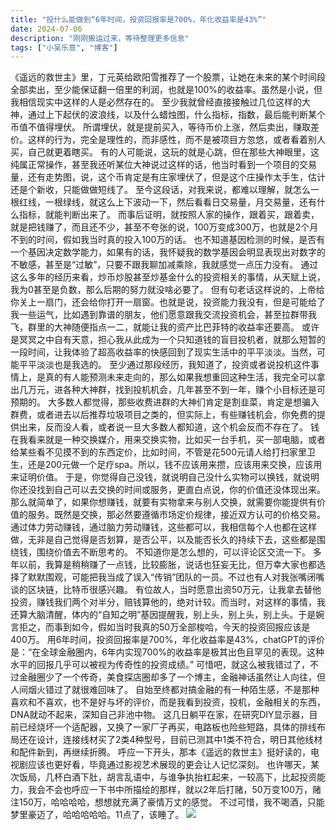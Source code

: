 ```yaml
---
title: "投什么能做到“6年时间，投资回报率是700%，年化收益率是43%”"
date: 2024-07-06
description: "刚刚搬运过来，等待整理更多信息"
tags: ["小吴乐意", "博客"]
---
```


《遥远的救世主》里，丁元英给欧阳雪推荐了一个股票，让她在未来的某个时间段全部卖出，至少能保证翻一倍里的利润，也就是100%的收益率。虽然是小说，但我相信现实中这样的人是必然存在的。
至少我就曾经直接接触过几位这样的大神，通过上下起伏的波浪线，以及什么蜡烛图，什么指标，指数，最后能判断某个币值不值得埋伏。
所谓埋伏，就是提前买入，等待币价上涨，然后卖出，赚取差价。这样的行为，完全是理性的，而非感性，而不是被项目方忽悠，或者看着别人买，自己就更着瞎买。
有的人可能说，这玩的就是心跳，但在那些大神眼里，这纯属正常操作，甚至我还听某位大神说过这样的话，他当时看到一个项目的交易量，还有走势图，说，这个币肯定是有庄家埋伏了，但是这个庄操作太手生，估计还是个新收，只能做做短线了。
至今这段话，对我来说，都难以理解，就怎么一根红线，一根绿线，就这么上下波动一下，然后看看日交易量，月交易量，还有什么指标，就能判断出来了。
而事后证明，就按照人家的操作，跟着买，跟着卖，就是把钱赚了，而且还不少，甚至不夸张的说，100万变成300万，也就是2个月不到的时间，假如我当时真的投入100万的话。
也不知道基因检测的时候，是否有一个基因决定数学能力，如果有的话，我怀疑我的数学基因会明显表现出对数字的不敏感，甚至是“过敏”，只要不跟我聊加减乘除，我就感觉一点压力没有。
通过这么多年的经历来看，炒币炒股甚至炒基金什么的投资相关的事情，从天赋上说，我为0甚至是负数，那么后期的努力就没啥必要了。
但有句老话这样说的，上帝给你关上一扇门，还会给你打开一扇窗。也就是说，投资能力我没有，但是可能给了我一些运气，比如遇到靠谱的朋友，他们愿意跟我交流投资机会，甚至拉群带我飞，群里的大神随便指点一二，就能让我的资产比巴菲特的收益率还要高。
或许是冥冥之中自有天意，担心我从此成为一个只知道钱的盲目投机者，就那么短暂的一段时间，让我体验了超高收益率的快感回到了现实生活中的平平淡淡。当然，可能平平淡淡也是我选的。
至少通过那段经历，我知道了，投资或者说投机这件事情上，是真的有人能预测未来走向的，那么如果我想重回这种生活，我完全可以拿出几万元，进各种大神群，找到投机机会，几年甚至不到一年，赚个小目标还是可预期的。
大多数人都觉得，那些收费进群的大神们肯定是割韭菜，肯定是想骗入群费，或者进去以后推荐垃圾项目之类的，但实际上，有些赚钱机会，你免费的提供出来，反而没人看，或者说一旦大多数人都知道，这个机会反而不存在了。
钱在我看来就是一种交换媒介，用来交换实物，比如买一台手机，买一部电脑，或者给某些看不见摸不到的东西定价，比如时间，不管是花500元请人给打扫家里卫生，还是200元做一个足疗spa。所以，钱不应该用来攒，应该用来交换，应该用来证明价值。
于是，你觉得自己没钱，就说明自己没什么实物可以换钱，就说明你还没找到自己可以去交换的时间或服务，更直白点说，你的价值还没体现出来。
那么就简单了，如果你想赚钱，就要有实物拿来与别人交换，就需要你能提供有价值的服务。既然是交换，那必然要遵循市场定价规律，接近双方认可的价格交易。
通过体力劳动赚钱，通过脑力劳动赚钱，这些都可以，我相信每个人也都在这样做，无非是自己觉得是否划算，是否公平，以及能否长久的持续下去，这些都是围绕钱，围绕价值去不断思考的。
不知道你是怎么想的，可以评论区交流一下。
多年以前，我算是稍稍赚了一点钱，比较膨胀，说话也狂妄无比，但万幸大家也都选择了默默围观，可能把我当成了误入“传销”团队的一员。不过也有人对我张嘴闭嘴谈的区块链，比特币很感兴趣。
有位故人，当时愿意出资50万元，让我拿去替他投资，赚钱我们两个对半分，赔钱算他的，绝对计较。而当时，对这样的事情，我还算大脑清醒，体内的“自知之明”基因提醒我，别上头，别上头，别上头。于是婉言拒之，而事到如今，假如当时我真的50万全部梭哈，今天的投资回报应该是400万。
用6年时间，投资回报率是700%，年化收益率是43%，chatGPT的评价是：“在全球金融圈内，6年内实现700%的收益率是极其出色且罕见的表现。这种水平的回报几乎可以被视为传奇性的投资成绩。”
可惜吧，就这么被我错过了，不过金融圈少了一个传奇，美食探店圈却多了一个博主，金融神话虽然让人向往，但人间烟火错过了就很难回味了。
自始至终都对搞金融的有一种陌生感，不是那种喜欢和不喜欢，也不是好与坏的评价，而是我看到投资，投机，金融相关的东西，DNA就动不起来，深知自己非池中物。
这几日躺平在家，在研究DIY显示器，目前已经烧坏一个适配器，又换了一家厂子再买，电路板也险些短路，具体的排线布局还在设计，连接线材买了2类4种型号，目前已测其中1类不符合，明日其他线材和配件新到，再继续折腾。
呼应一下开头，那本《遥远的救世主》挺好读的，电视剧应该也更好看，毕竟通过影视艺术展现的更会让人记忆深刻。
也许哪天，某次饭局，几杯白酒下肚，胡言乱语中，与谁争执抬杠起来，一较高下，比起投资能力，我会不会也呼应一下书中所描绘的那样，就以2年后打赌，50万变100万，赌注150万，哈哈哈哈，想想就充满了豪情万丈的感觉。
不过可惜，我不喝酒，只能梦里豪迈了，哈哈哈哈哈。11点了，该睡了。
![](https://blog.xiaowuleyi.com/content/uploadfile/202407/b25a1720277644.png)
